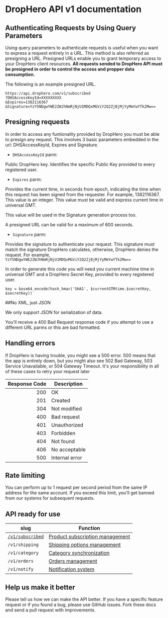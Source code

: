 DropHero API v1 documentation
=============================


Authenticating Requests by Using Query Parameters
-------------------------------------------------

Using query parameters to authenticate requests is useful when you want to express a request entirely in a URL. This method is also referred as presigning a URL. Presigned URLs enable you to grant temporary access to your DropHero client resources. **All requests sended to DropHero API must be presigned in order to control the access and propper data consumption.**

The following is an example presigned URL. 

```
https://api.drophero.com/v1/subscribed
?DHSAccessKeyId=XXXXXXXXX
&Expires=1382116367
&Signature=YzY5NDgwYWE2ZWJhNmRjNjU1MDQxMGViY2Q2ZjBjMjYyMmYwYTk2Mw==
```

Presigning requests
--------------------

In order to access any funtionality provided by DropHero you must be able to presign any request. This involves 3 basic parameters embedded in the url: DHSAccessKeyId, Expires and Signature.

- <code>DHSAccessKeyId</code> parm:

Public DropHero key. Identifies the specific Public Key provided to every registered user.

- <code>Expires</code> parm:

Provides the current time, in seconds from epoch, indicating the time when this request has been signed from the requester. For example, 1382116367. This value is an integer. This value must be valid and express current time in universal GMT. 

This value will be used in the Signature generation process too.

A presigned URL can be valid for a maximum of 600 seconds.

- <code>Signature</code> parm:

Provides the signature to authenticate your request. This signature must match the signature DropHero calculates, otherwise, DropHero denies the request. For example, <code>YzY5NDgwYWE2ZWJhNmRjNjU1MDQxMGViY2Q2ZjBjMjYyMmYwYTk2Mw==</code>

In order to generate this code you will need you current machine time in universal GMT and a DropHero Secret Key, provided to every registered user.

```
key = base64_encode(hash_hmac('SHA1', $currentGTMtime.$secretKey, $secretKey))
```

##No XML, just JSON

We only support JSON for serialization of data. 

You'll receive a 400 Bad Request response code if you attempt to use a different URL parms or this are bad formatted.


## Handling errors

If DropHero is having trouble, you might see a 500 error. 500 means that the app is entirely down, but you might also see 502 Bad Gateway, 503 Service Unavailable, or 504 Gateway Timeout. It's your responsibility in all of these cases to retry your request later

| Response Code | Description          |
| ------------: | ----------- |
| 200  | OK                   |
| 201  | Created              |
| 304  | Not modified         |
| 400  | Bad request          |
| 401  | Unauthorized         |
| 403  | Forbidden            |
| 404  | Not found            |
| 406  | No acceptable        |
| 500  | Internal error       |


## Rate limiting

You can perform up to 1 request per second period from the same IP address for the same account. If you exceed this limit, you'll get banned from our systems for subsequent requests. 

## API ready for use

| slug                      | Function          |
| ------------------------- | ----------- |
| [<code>/v1/subscribed</code>](/sections/subscribed.md)  | [Product subscription management](/sections/subscribed.md)                  |
| <code>/v1/shipping</code>  | [Shipping options management](/sections/subscribed.md)                   |
| <code>/v1/category</code>  | [Category synchronization](/sections/subscribed.md)                   |
| <code>/v1/orders</code>  | [Orders management](/sections/subscribed.md)                   |
| <code>/v1/notify</code>  | [Notification system](/sections/subscribed.md)                   |

## Help us make it better

Please tell us how we can make the API better. If you have a specific feature request or if you found a bug, please use GitHub issues. Fork these docs and send a pull request with improvements.